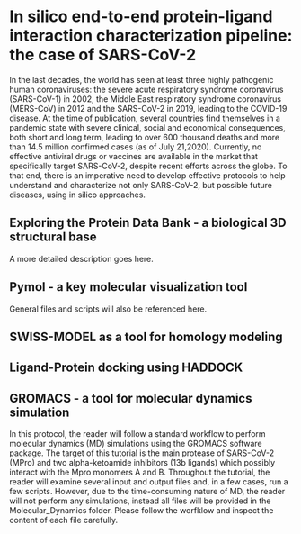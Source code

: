 # In silico end-to-end protein-ligand interaction characterization pipeline: the case of SARS-CoV-2

In the last decades, the world has seen at least three highly pathogenic human coronaviruses: the severe acute respiratory syndrome coronavirus (SARS-CoV-1) in 2002, the Middle East respiratory syndrome coronavirus (MERS-CoV) in 2012 and the SARS-CoV-2 in 2019, leading to the COVID-19 disease. At the time of publication, several countries find themselves in a pandemic state with severe clinical, social and economical consequences, both short and long term, leading to over 600 thousand deaths and more than 14.5 million confirmed cases (as of July 21,2020). Currently, no effective antiviral drugs or vaccines are available in the market that specifically target SARS-CoV-2, despite recent efforts across the globe. To that end, there is an imperative need to develop effective protocols to help understand and characterize not only SARS-CoV-2, but possible future diseases, using in silico approaches.   

## Exploring the Protein Data Bank - a biological 3D structural base

A more detailed description goes here.

## Pymol - a key molecular visualization  tool 

General files and scripts will also be referenced here.

## SWISS-MODEL as a tool for homology modeling

## Ligand-Protein docking using HADDOCK

## GROMACS - a tool for molecular dynamics simulation

In this protocol, the reader will follow a standard workflow to perform molecular dynamics (MD) simulations using the GROMACS software package.
The target of this tutorial is the main protease of SARS-CoV-2 (MPro) and two alpha-ketoamide inhibitors (13b ligands) which possibly interact with the Mpro monomers A and B. Throughout the tutorial, the reader will examine several input and output files and, in a few cases, run a few scripts. However,
due to the time-consuming nature of MD, the reader will not perform any simulations, instead all files will be provided in the Molecular_Dynamics folder.
Please follow the worfklow and inspect the content of each file carefully.
